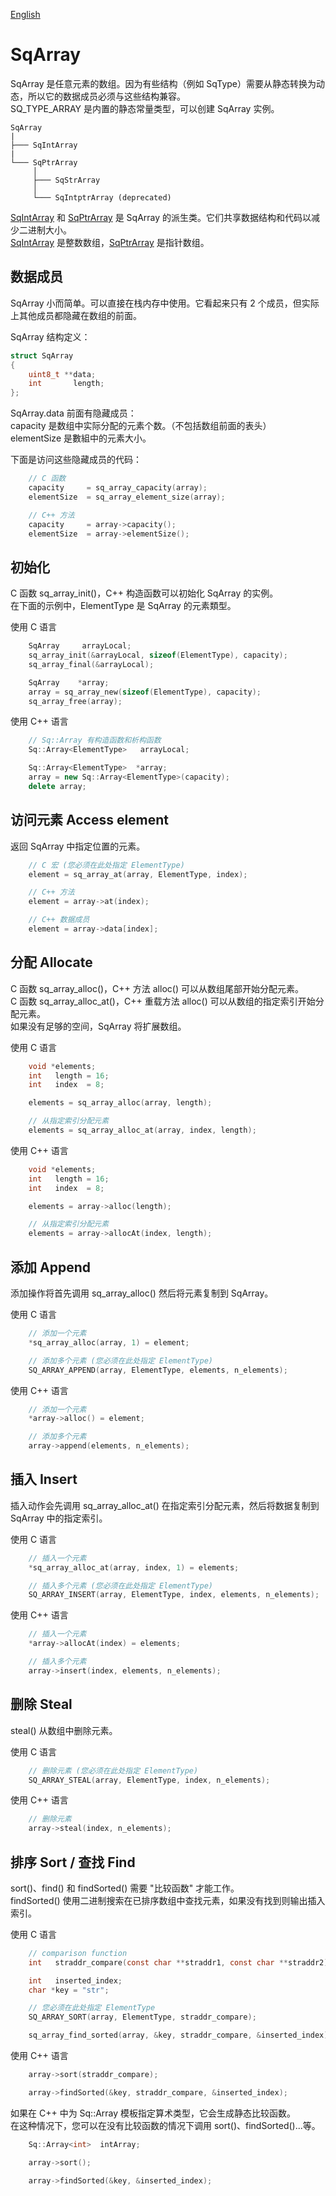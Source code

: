 [English](SqArray.md)

# SqArray

SqArray 是任意元素的数组。因为有些结构（例如 SqType）需要从静态转换为动态，所以它的数据成员必须与这些结构兼容。  
SQ_TYPE_ARRAY 是内置的静态常量类型，可以创建 SqArray 实例。

	SqArray
	|
	├─── SqIntArray
	|
	└─── SqPtrArray
	     │
	     ├─── SqStrArray
	     │
	     └─── SqIntptrArray (deprecated)

[SqIntArray](SqIntArray.cn.md) 和 [SqPtrArray](SqPtrArray.cn.md) 是 SqArray 的派生类。它们共享数据结构和代码以减少二进制大小。  
[SqIntArray](SqIntArray.cn.md) 是整数数组，[SqPtrArray](SqPtrArray.cn.md) 是指针数组。

## 数据成员

SqArray 小而简单。可以直接在栈内存中使用。它看起来只有 2 个成员，但实际上其他成员都隐藏在数组的前面。  
  
SqArray 结构定义：

```c
struct SqArray
{
	uint8_t **data;
	int       length;
};
```

SqArray.data 前面有隐藏成员：  
capacity    是数组中实际分配的元素个数。（不包括数组前面的表头）  
elementSize 是數組中的元素大小。  
  
下面是访问这些隐藏成员的代码：

```c++
	// C 函数
	capacity     = sq_array_capacity(array);
	elementSize  = sq_array_element_size(array);

	// C++ 方法
	capacity     = array->capacity();
	elementSize  = array->elementSize();
```

## 初始化

C 函数 sq_array_init()，C++ 构造函数可以初始化 SqArray 的实例。  
在下面的示例中，ElementType 是 SqArray 的元素類型。  
  
使用 C 语言

```c
	SqArray     arrayLocal;
	sq_array_init(&arrayLocal, sizeof(ElementType), capacity);
	sq_array_final(&arrayLocal);

	SqArray    *array;
	array = sq_array_new(sizeof(ElementType), capacity);
	sq_array_free(array);
```

使用 C++ 语言

```c++
	// Sq::Array 有构造函数和析构函数
	Sq::Array<ElementType>   arrayLocal;

	Sq::Array<ElementType>  *array;
	array = new Sq::Array<ElementType>(capacity);
	delete array;
```

## 访问元素 Access element

返回 SqArray 中指定位置的元素。

```c++
	// C 宏 (您必须在此处指定 ElementType)
	element = sq_array_at(array, ElementType, index);

	// C++ 方法
	element = array->at(index);

	// C++ 数据成员
	element = array->data[index];
```

## 分配 Allocate

C 函数 sq_array_alloc()，C++ 方法 alloc() 可以从数组尾部开始分配元素。  
C 函数 sq_array_alloc_at()，C++ 重载方法 alloc() 可以从数组的指定索引开始分配元素。  
如果没有足够的空间，SqArray 将扩展数组。  
  
使用 C 语言

```c
	void *elements;
	int   length = 16;
	int   index  = 8;

	elements = sq_array_alloc(array, length);

	// 从指定索引分配元素
	elements = sq_array_alloc_at(array, index, length);
```

使用 C++ 语言

```c++
	void *elements;
	int   length = 16;
	int   index  = 8;

	elements = array->alloc(length);

	// 从指定索引分配元素
	elements = array->allocAt(index, length);
```

## 添加 Append

添加操作将首先调用 sq_array_alloc() 然后将元素复制到 SqArray。  
  
使用 C 语言

```c
	// 添加一个元素
	*sq_array_alloc(array, 1) = element;

	// 添加多个元素 (您必须在此处指定 ElementType)
	SQ_ARRAY_APPEND(array, ElementType, elements, n_elements);
```

使用 C++ 语言

```c++
	// 添加一个元素
	*array->alloc() = element;

	// 添加多个元素
	array->append(elements, n_elements);
```

## 插入 Insert

插入动作会先调用 sq_array_alloc_at() 在指定索引分配元素，然后将数据复制到 SqArray 中的指定索引。  
  
使用 C 语言

```c
	// 插入一个元素
	*sq_array_alloc_at(array, index, 1) = elements;

	// 插入多个元素 (您必须在此处指定 ElementType)
	SQ_ARRAY_INSERT(array, ElementType, index, elements, n_elements);
```

使用 C++ 语言

```c++
	// 插入一个元素
	*array->allocAt(index) = elements;

	// 插入多个元素
	array->insert(index, elements, n_elements);
```

## 删除 Steal

steal() 从数组中删除元素。  
  
使用 C 语言

```c
	// 删除元素 (您必须在此处指定 ElementType)
	SQ_ARRAY_STEAL(array, ElementType, index, n_elements);
```

使用 C++ 语言

```c++
	// 删除元素
	array->steal(index, n_elements);
```

## 排序 Sort / 查找 Find

sort()、find() 和 findSorted() 需要 "比较函数" 才能工作。  
findSorted() 使用二进制搜索在已排序数组中查找元素，如果没有找到则输出插入索引。  
  
使用 C 语言

```c
	// comparison function 
	int   straddr_compare(const char **straddr1, const char **straddr2);

	int   inserted_index;
	char *key = "str";

	// 您必须在此处指定 ElementType
	SQ_ARRAY_SORT(array, ElementType, straddr_compare);

	sq_array_find_sorted(array, &key, straddr_compare, &inserted_index);
```

使用 C++ 语言

```c++
	array->sort(straddr_compare);

	array->findSorted(&key, straddr_compare, &inserted_index);
```

如果在 C++ 中为 Sq::Array 模板指定算术类型，它会生成静态比较函数。  
在这种情况下，您可以在没有比较函数的情况下调用 sort()、findSorted()...等。

```c++
	Sq::Array<int>  intArray;

	array->sort();

	array->findSorted(&key, &inserted_index);
```
